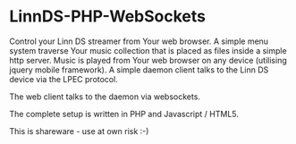 # LinnDS-PHP-WebSockets
Control your Linn DS streamer from Your web browser. A simple menu system traverse Your music collection that is placed as files inside 
a simple http server. Music is played from Your web browser on any device (utilising jquery mobile framework). A simple daemon client 
talks to the Linn DS device via the LPEC protocol.

The web client talks to the daemon via websockets.

The complete setup is written in PHP and Javascript / HTML5.

This is shareware - use at own risk :-)
